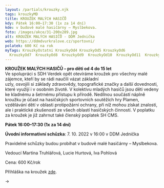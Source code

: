 ```yaml
---
layout: /partials/krouzky.njk
tags: krouzkyMD
title: KROUŽEK MALÝCH HASIČŮ
kdy: Pátek 16:00–17:30 (1x za 14 dní)
kde: v budově malé hasičárny – Myslbekova.
foto: /images/akce/31-200x289.jpg
alt: KROUŽEK MALÝCH HASIČŮ - DDM Jednička
web: https://ddmdvurkralove.cz/sportovni/
polatek: 600 Kč na rok
myTags: KrouzkyOstatni KrouzkyOd4 KrouzkyOd5 KrouzkyOd6
  KrouzkyOd7  KrouzkyOd8  KrouzkyOd9  KrouzkyOd10  KrouzkyOd11  KrouzkyOd12  KrouzkyOd13  KrouzkyOd14  KrouzkyOd15
---
```

<!--StartFragment-->

**KROUŽEK MALÝCH HASIČŮ – pro děti od 4 do 15 let**\
Ve spolupráci s SDH Verdek opět otevíráme kroužek pro všechny malé zájemce, kteří by se rádi naučili vázat základní\
uzly, osvojili si základy zdravovědy, topografické značky a další dovednosti, které využijí i v osobním životě. V kolektivu mladých hasičů jsou děti vedeny ke kladnému a šetrnému přístupu k přírodě. Nedílnou součástí náplně kroužku je účast na hasičských sportovních soutěžích hry Plamen, vzdělávání dětí v oblasti protipožární ochrany, při níž mohou získat znalosti, ale i praktické zkušenosti ze všech oblastí hasičských činností. V poplatku za kroužek je již zahrnut také členský poplatek SH CMS.

**Pátek 16:00–17:30 (1x za 14 dní)** 

**Úvodní informativní schůzka**: 7. 10. 2022 v 16:00 v DDM Jednička

Pravidelné schůzky budou probíhat v budově malé hasičárny – Myslbekova.

Vedoucí Martina Truhlářová, Lucie Hurtová, Iva Pohlová

Cena: 600 Kč/rok

Přihláška na kroužek [zde](https://ddmdvurkralove.cz/prihlaska/).

<!--EndFragment-->->